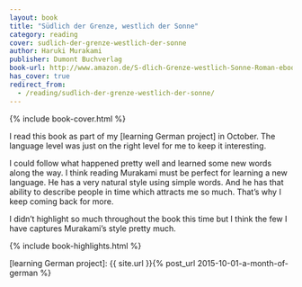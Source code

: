 ```yaml
---
layout: book
title: "Südlich der Grenze, westlich der Sonne"
category: reading
cover: sudlich-der-grenze-westlich-der-sonne
author: Haruki Murakami
publisher: Dumont Buchverlag
book-url: http://www.amazon.de/S-dlich-Grenze-westlich-Sonne-Roman-ebook/dp/B00CRH0QJE/
has_cover: true
redirect_from:
  - /reading/sudlich-der-grenze-westlich-der-sonne/
---
```

{% include book-cover.html %}

I read this book as part of my [learning German project] in October. The language level was just on the right level for me to keep it interesting.

I could follow what happened pretty well and learned some new words along the way. I think reading Murakami must be perfect for learning a new language. He has a very natural style using simple words. And he has that ability to describe people in time which attracts me so much. That’s why I keep coming back for more.

I didn’t highlight so much throughout the book this time but I think the few I have captures Murakami’s style pretty much.

{% include book-highlights.html %}

[learning German project]: {{ site.url }}{% post_url 2015-10-01-a-month-of-german %}

